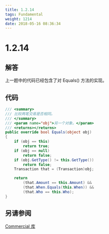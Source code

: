 ```yaml
---
title: 1.2.14
tags: Fundamental
weight: 1214
date: 2018-05-16 08:36:34
---
```


# 1.2.14


## 解答

上一题中的代码已经包含了对 Equals() 方法的实现。

## 代码

```csharp
/// <summary>
/// 比较两笔交易是否相同。
/// </summary>
/// <param name="obj">另一个对象。</param>
/// <returns></returns>
public override bool Equals(object obj)
{
    if (obj == this)
        return true;
    if (obj == null)
        return false;
    if (obj.GetType() != this.GetType())
        return false;
    Transaction that = (Transaction)obj;

    return
        (that.Amount == this.Amount) &&
        (that.When.Equals(this.When)) &&
        (that.Who == this.Who);
}
```

## 另请参阅

[Commercial 库](https://github.com/ikesnowy/Algorithms-4th-Edition-in-Csharp/tree/master/1%20Fundamental/1.2/Commercial)
